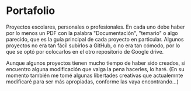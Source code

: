 # Portafolio
Proyectos escolares, personales o profesionales. En cada uno debe haber por lo menos un PDF con la palabra "Documentación", "temario" o algo parecido, que es la guía principal de cada proyecto en particular. Algunos proyectos no era tan fácil subirlos a GitHub, o no era tan cómodo, por lo que se optó por colocarlos en el otro repositorio de Google drive.

Aunque algunos proyectos tienen mucho tiempo de haber sido creados, si encuentro alguna modificación que valga la pena hacerles, lo haré. (En su momento también me tomé algunas libertades creativas que actualemnte modificaré para ser más apropiadas, conforme las vaya encontrando...)
